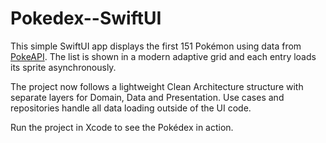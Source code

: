 # Pokedex--SwiftUI

This simple SwiftUI app displays the first 151 Pokémon using data from [PokeAPI](https://pokeapi.co/). The list is shown in a modern adaptive grid and each entry loads its sprite asynchronously.

The project now follows a lightweight Clean Architecture structure with separate layers for Domain, Data and Presentation. Use cases and repositories handle all data loading outside of the UI code.

Run the project in Xcode to see the Pokédex in action.

